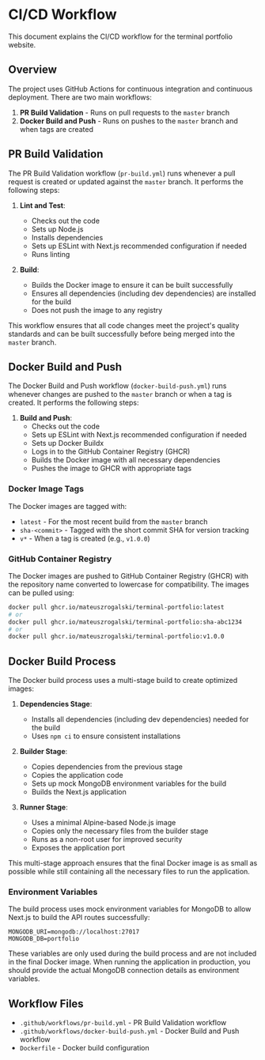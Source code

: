 # CI/CD Workflow

This document explains the CI/CD workflow for the terminal portfolio website.

## Overview

The project uses GitHub Actions for continuous integration and continuous deployment. There are two main workflows:

1. **PR Build Validation** - Runs on pull requests to the `master` branch
2. **Docker Build and Push** - Runs on pushes to the `master` branch and when tags are created

## PR Build Validation

The PR Build Validation workflow (`pr-build.yml`) runs whenever a pull request is created or updated against the `master` branch. It performs the following steps:

1. **Lint and Test**:

   - Checks out the code
   - Sets up Node.js
   - Installs dependencies
   - Sets up ESLint with Next.js recommended configuration if needed
   - Runs linting

2. **Build**:
   - Builds the Docker image to ensure it can be built successfully
   - Ensures all dependencies (including dev dependencies) are installed for the build
   - Does not push the image to any registry

This workflow ensures that all code changes meet the project's quality standards and can be built successfully before being merged into the `master` branch.

## Docker Build and Push

The Docker Build and Push workflow (`docker-build-push.yml`) runs whenever changes are pushed to the `master` branch or when a tag is created. It performs the following steps:

1. **Build and Push**:
   - Checks out the code
   - Sets up ESLint with Next.js recommended configuration if needed
   - Sets up Docker Buildx
   - Logs in to the GitHub Container Registry (GHCR)
   - Builds the Docker image with all necessary dependencies
   - Pushes the image to GHCR with appropriate tags

### Docker Image Tags

The Docker images are tagged with:

- `latest` - For the most recent build from the `master` branch
- `sha-<commit>` - Tagged with the short commit SHA for version tracking
- `v*` - When a tag is created (e.g., `v1.0.0`)

### GitHub Container Registry

The Docker images are pushed to GitHub Container Registry (GHCR) with the repository name converted to lowercase for compatibility. The images can be pulled using:

```bash
docker pull ghcr.io/mateuszrogalski/terminal-portfolio:latest
# or
docker pull ghcr.io/mateuszrogalski/terminal-portfolio:sha-abc1234
# or
docker pull ghcr.io/mateuszrogalski/terminal-portfolio:v1.0.0
```

## Docker Build Process

The Docker build process uses a multi-stage build to create optimized images:

1. **Dependencies Stage**:

   - Installs all dependencies (including dev dependencies) needed for the build
   - Uses `npm ci` to ensure consistent installations

2. **Builder Stage**:

   - Copies dependencies from the previous stage
   - Copies the application code
   - Sets up mock MongoDB environment variables for the build
   - Builds the Next.js application

3. **Runner Stage**:
   - Uses a minimal Alpine-based Node.js image
   - Copies only the necessary files from the builder stage
   - Runs as a non-root user for improved security
   - Exposes the application port

This multi-stage approach ensures that the final Docker image is as small as possible while still containing all the necessary files to run the application.

### Environment Variables

The build process uses mock environment variables for MongoDB to allow Next.js to build the API routes successfully:

```
MONGODB_URI=mongodb://localhost:27017
MONGODB_DB=portfolio
```

These variables are only used during the build process and are not included in the final Docker image. When running the application in production, you should provide the actual MongoDB connection details as environment variables.

## Workflow Files

- `.github/workflows/pr-build.yml` - PR Build Validation workflow
- `.github/workflows/docker-build-push.yml` - Docker Build and Push workflow
- `Dockerfile` - Docker build configuration
